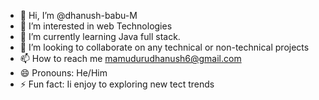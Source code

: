 - 👋 Hi, I’m @dhanush-babu-M
- 👀 I’m interested in web Technologies
- 🌱 I’m currently learning  Java full stack.
- 💞️ I’m looking to collaborate on  any technical or non-technical projects
- 📫 How to reach me mamudurudhanush6@gmail.com
- 😄 Pronouns: He/Him
- ⚡ Fun fact: Ii enjoy to exploring new tect trends

<!---
dhanush-babu-M/dhanush-babu-M is a ✨ special ✨ repository because its `README.md` (this file) appears on your GitHub profile.
You can click the Preview link to take a look at your changes.
--->
